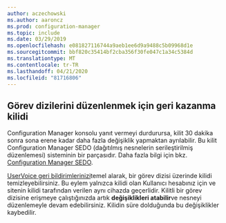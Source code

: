 ```yaml
---
author: aczechowski
ms.author: aaroncz
ms.prod: configuration-manager
ms.topic: include
ms.date: 03/29/2019
ms.openlocfilehash: e081827116744a9aeb1ee6d9a9488c5b09968d1e
ms.sourcegitcommit: bbf820c35414bf2cba356f30fe047c1a34c5384d
ms.translationtype: MT
ms.contentlocale: tr-TR
ms.lasthandoff: 04/21/2020
ms.locfileid: "81716806"
---
```

## <a name="reclaim-lock-for-editing-task-sequences"></a><a name="bkmk_sedo"></a>Görev dizilerini düzenlenmek için geri kazanma kilidi
<!--3699337-->

Configuration Manager konsolu yanıt vermeyi durdurursa, kilit 30 dakika sonra sona erene kadar daha fazla değişiklik yapmaktan ayrılabilir. Bu kilit Configuration Manager SEDO (dağıtılmış nesnelerin serileştirilmiş düzenlemesi) sisteminin bir parçasıdır. Daha fazla bilgi için bkz. [Configuration Manager SEDO](../../../../../develop/core/understand/sedo.md).

[UserVoice geri bildirimlerinizi](https://configurationmanager.uservoice.com/forums/300492-ideas/suggestions/15825373-when-a-console-crashes-and-you-are-editing-a-task)temel alarak, bir görev dizisi üzerinde kilidi temizleyebilirsiniz. Bu eylem yalnızca kilidi olan Kullanıcı hesabınız için ve sitenin kilidi tarafından verilen aynı cihazda geçerlidir. Kilitli bir görev dizisine erişmeye çalıştığınızda artık **değişiklikleri atabilir**ve nesneyi düzenlemeyle devam edebilirsiniz. Kilidin süre dolduğunda bu değişiklikler kaybedilir.

